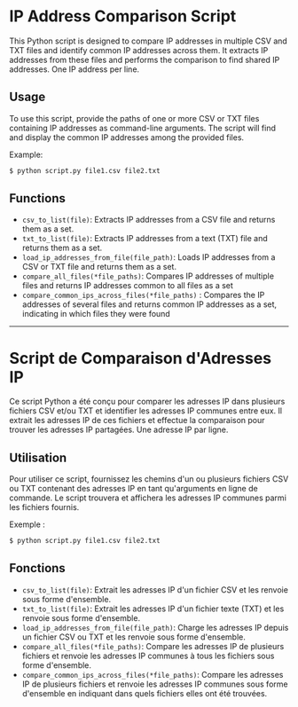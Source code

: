 # IP Address Comparison Script

This Python script is designed to compare IP addresses in multiple CSV and TXT files and identify common IP addresses across them. It extracts IP addresses from these files and performs the comparison to find shared IP addresses.
One IP address per line.

## Usage

To use this script, provide the paths of one or more CSV or TXT files containing IP addresses as command-line arguments. The script will find and display the common IP addresses among the provided files.

Example:

```bash
$ python script.py file1.csv file2.txt
```

## Functions

- `csv_to_list(file)`: Extracts IP addresses from a CSV file and returns them as a set.
- `txt_to_list(file)`: Extracts IP addresses from a text (TXT) file and returns them as a set.
- `load_ip_addresses_from_file(file_path)`: Loads IP addresses from a CSV or TXT file and returns them as a set.
- `compare_all_files(*file_paths)`: Compares IP addresses of multiple files and returns IP addresses common to all files as a set
- `compare_common_ips_across_files(*file_paths)` : Compares the IP addresses of several files and returns common IP addresses as a set, indicating in which files they were found

<hr/>

# Script de Comparaison d'Adresses IP

Ce script Python a été conçu pour comparer les adresses IP dans plusieurs fichiers CSV et/ou TXT et identifier les adresses IP communes entre eux. Il extrait les adresses IP de ces fichiers et effectue la comparaison pour trouver les adresses IP partagées.
Une adresse IP par ligne.

## Utilisation

Pour utiliser ce script, fournissez les chemins d'un ou plusieurs fichiers CSV ou TXT contenant des adresses IP en tant qu'arguments en ligne de commande. Le script trouvera et affichera les adresses IP communes parmi les fichiers fournis.

Exemple :

```bash
$ python script.py file1.csv file2.txt
```

## Fonctions

- `csv_to_list(file)`: Extrait les adresses IP d'un fichier CSV et les renvoie sous forme d'ensemble.
- `txt_to_list(file)`: Extrait les adresses IP d'un fichier texte (TXT) et les renvoie sous forme d'ensemble.
- `load_ip_addresses_from_file(file_path)`: Charge les adresses IP depuis un fichier CSV ou TXT et les renvoie sous forme d'ensemble.
- `compare_all_files(*file_paths)`: Compare les adresses IP de plusieurs fichiers et renvoie les adresses IP communes à tous les fichiers sous forme d'ensemble.
- `compare_common_ips_across_files(*file_paths)`: Compare les adresses IP de plusieurs fichiers et renvoie les adresses IP communes sous forme d'ensemble en indiquant dans quels fichiers elles ont été trouvées.
